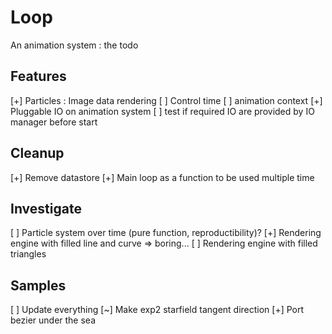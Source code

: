 # Loop

An animation system : the todo

## Features
 [+] Particles : Image data rendering
 [ ] Control time
 [ ] animation context
 [+] Pluggable IO on animation system
 [ ] test if required IO are provided by IO manager before start

## Cleanup 
 [+] Remove datastore
 [+] Main loop as a function to be used multiple time

## Investigate 
 [ ] Particle system over time (pure function, reproductibility)?
 [+] Rendering engine with filled line and curve => boring...
 [ ] Rendering engine with filled triangles

## Samples 
 [ ] Update everything
 [~] Make exp2 starfield tangent direction
 [+] Port bezier under the sea
